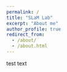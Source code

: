```yaml
---
permalink: /
title: "SLaM Lab"
excerpt: "About me"
author_profile: true
redirect_from: 
  - /about/
  - /about.html
---
```



test text
